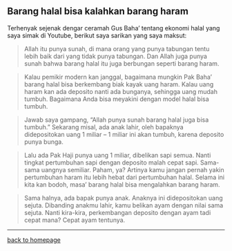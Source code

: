 ## Barang halal bisa kalahkan barang haram ##

Terhenyak sejenak dengar ceramah Gus Baha’ tentang ekonomi halal yang saya simak di Youtube, berikut saya sarikan yang saya maksut:

>Allah itu punya sunah, di mana orang yang punya tabungan tentu lebih baik dari yang tidak punya tabungan. Dan Allah juga punya sunah bahwa barang halal itu juga berbungan seperti barang haram.

>Kalau pemikir modern kan janggal, bagaimana mungkin Pak Baha’ barang halal bisa berkembang biak kayak uang haram. Kalau uang haram kan ada deposito nanti ada bunganya, sehingga uang mudah tumbuh. Bagaimana Anda bisa meyakini dengan model halal bisa tumbuh.

>Jawab saya gampang, “Allah punya sunah barang halal juga bisa tumbuh.” Sekarang misal, ada anak lahir, oleh bapaknya didepositokan uang 1 miliar – 1 miliar ini akan tumbuh, karena deposito punya bunga.

>Lalu ada Pak Haji punya uang 1 miliar, dibelikan sapi semua. Nanti tingkat pertumbuhan sapi dengan deposito malah cepat sapi. Sama-sama uangnya semiliar. Paham, ya? Artinya kamu jangan pernah yakin pertumbuhan haram itu lebih hebat dari pertumbuhan halal. Selama ini kita kan bodoh, masa’ barang halal bisa mengalahkan barang haram.

>Sama halnya, ada bapak punya anak. Anaknya ini didepositokan uang sejuta. Dibanding anakmu lahir, kamu belikan ayam dengan nilai sama sejuta. Nanti kira-kira, perkembangan deposito dengan ayam tadi cepat mana? Cepat ayam tentunya.

---

[back to homepage](https://arsarsars.github.io)

